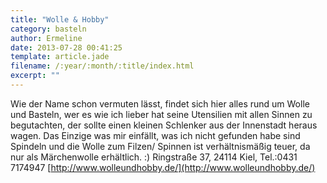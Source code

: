 ```yaml
---
title: "Wolle & Hobby"
category: basteln
author: Ermeline
date: 2013-07-28 00:41:25
template: article.jade
filename: /:year/:month/:title/index.html
excerpt: ""
---
```


Wie der Name schon vermuten lässt, findet sich hier alles rund um Wolle und Basteln, wer es wie ich lieber hat seine Utensilien mit allen Sinnen zu begutachten, der sollte einen kleinen Schlenker aus der Innenstadt heraus wagen. Das Einzige was mir einfällt, was ich nicht gefunden habe sind Spindeln und die Wolle zum Filzen/ Spinnen ist verhältnismäßig teuer, da nur als Märchenwolle erhältlich. :) 
Ringstraße 37, 24114 Kiel, Tel.:0431 7174947
[http://www.wolleundhobby.de/](http://www.wolleundhobby.de/)
